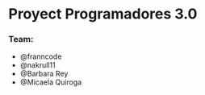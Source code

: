 <h1>Proyect Programadores 3.0</h1>

<h3>Team:</h3>
<ul>
  <li>@franncode</li>
  <li>@nakrull11</li>
  <li>@Barbara Rey</li>
  <li>@Micaela Quiroga</li>
</ul>
